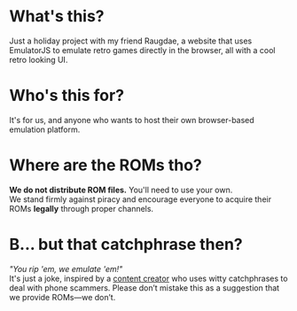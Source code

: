 # What's this?
Just a holiday project with my friend Raugdae, a website that uses EmulatorJS to emulate retro games directly in the browser, all with a cool retro looking UI.

# Who's this for?
It's for us, and anyone who wants to host their own browser-based emulation platform.

# Where are the ROMs tho?
**We do not distribute ROM files.** You'll need to use your own.  
We stand firmly against piracy and encourage everyone to acquire their ROMs **legally** through proper channels.

# B... but that catchphrase then?
*"You rip 'em, we emulate 'em!"*  
It's just a joke, inspired by a [content creator](https://www.instagram.com/p/DDclfh1Oesu/) who uses witty catchphrases to deal with phone scammers. Please don’t mistake this as a suggestion that we provide ROMs—we don’t.  
